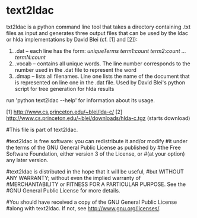 text2ldac
=========

txt2ldac is a python command line tool that takes a directory containing .txt
files as input and generates three output files that can be used by the ldac or
hlda implementations by David Blei (cf. [1] and [2]):

1. .dat – each line has the form:
    *uniqueTerms term1:count term2:count … termN:count*
2. .vocab – contains all unique words. The line number corresponds to the number
    used in the .dat file to represent the word
3. .dmap – lists all filenames. Line one lists the name of the document
    that is represented on line one in the .dat file. Used by David Blei's
    python script for tree generation for hlda results

run 'python text2ldac --help' for information about its usage.

[1] http://www.cs.princeton.edu/~blei/lda-c/
[2] http://www.cs.princeton.edu/~blei/downloads/hlda-c.tgz (starts download)

#This file is part of text2ldac.

#text2ldac is free software: you can redistribute it and/or modify
#it under the terms of the GNU General Public License as published by
#the Free Software Foundation, either version 3 of the License, or
#(at your option) any later version.

#text2ldac is distributed in the hope that it will be useful,
#but WITHOUT ANY WARRANTY; without even the implied warranty of
#MERCHANTABILITY or FITNESS FOR A PARTICULAR PURPOSE.  See the
#GNU General Public License for more details.

#You should have received a copy of the GNU General Public License
#along with text2ldac. If not, see <http://www.gnu.org/licenses/>.
